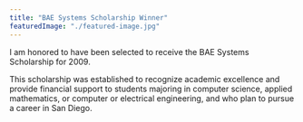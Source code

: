 ```yaml
---
title: "BAE Systems Scholarship Winner"
featuredImage: "./featured-image.jpg" 
---
```


I am honored to have been selected to receive the BAE Systems Scholarship for 2009. 

This scholarship was established to recognize academic excellence and provide financial support to students majoring in
computer science, applied mathematics, or computer or electrical engineering, and who plan to pursue a career in San Diego.
